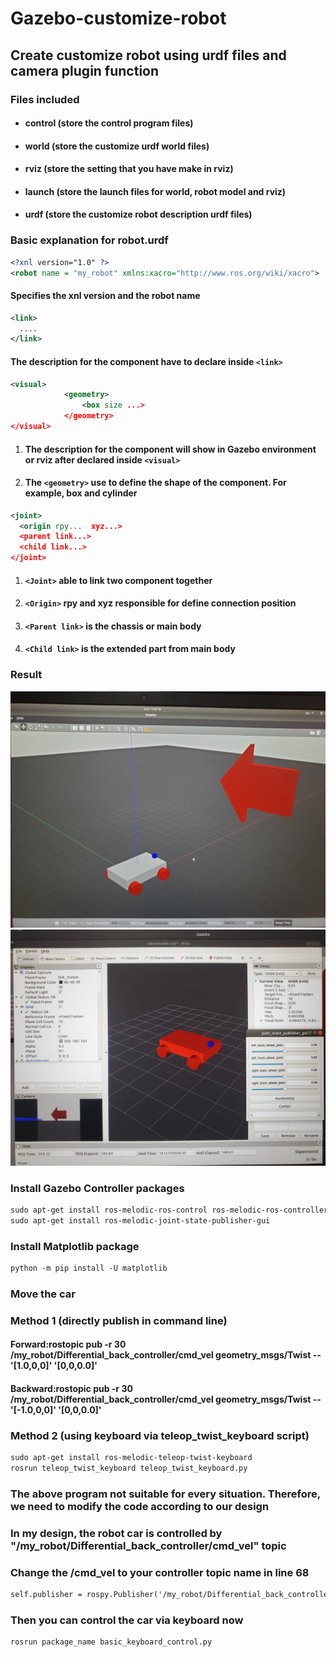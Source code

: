 # Gazebo-customize-robot

## Create customize robot using urdf files and camera plugin function

### Files included
* #### control (store the control program files)
* #### world (store the customize urdf world files)
* #### rviz (store the setting that you have make in rviz)
* #### launch (store the launch files for world, robot model and rviz)
* #### urdf (store the customize robot description urdf files)

### Basic explanation for robot.urdf

```XML
<?xnl version="1.0" ?>
<robot name = "my_robot" xmlns:xacro="http://www.ros.org/wiki/xacro">
```
#### Specifies the xnl version and the robot name

```XML
<link>
  ....
</link>
```
#### The description for the component have to declare inside `<link>`

```XML
<visual>
			<geometry>
				<box size ...>
			</geometry>
</visual>
```
1. #### The description for the component will show in Gazebo environment or rviz after declared inside `<visual>`
1. #### The `<geometry>` use to define the shape of the component. For example, box and cylinder

```XML
<joint>
  <origin rpy...  xyz...>
  <parent link...>
  <child link...>
</joint>
```
1. #### `<Joint>` able to link two component together
1. #### `<Origin>` rpy and xyz responsible for define connection position
1. #### `<Parent link>` is the chassis or main body
1. #### `<Child link>` is the extended part from main body

### Result
![image](https://github.com/laitathei/Gazebo-customize-robot/blob/main/Image/gazebo_result.jpeg)
![image](https://github.com/laitathei/Gazebo-customize-robot/blob/main/Image/rviz_result.jpeg)
### Install Gazebo Controller packages
```XML
sudo apt-get install ros-melodic-ros-control ros-melodic-ros-controllers
sudo apt-get install ros-melodic-joint-state-publisher-gui
```
### Install Matplotlib package
```XML
python -m pip install -U matplotlib
```
### Move the car 
### Method 1 (directly publish in command line)
#### Forward:rostopic pub -r 30 /my_robot/Differential_back_controller/cmd_vel geometry_msgs/Twist -- '[1.0,0,0]' '[0,0,0.0]'
#### Backward:rostopic pub -r 30 /my_robot/Differential_back_controller/cmd_vel geometry_msgs/Twist -- '[-1.0,0,0]' '[0,0,0.0]'
### Method 2 (using keyboard via teleop_twist_keyboard script)
```XML
sudo apt-get install ros-melodic-teleop-twist-keyboard
rosrun teleop_twist_keyboard teleop_twist_keyboard.py
```
### The above program not suitable for every situation. Therefore, we need to modify the code according to our design
### In my design, the robot car is controlled by "/my_robot/Differential_back_controller/cmd_vel" topic
### Change the /cmd_vel to your controller topic name in line 68
```XML
self.publisher = rospy.Publisher('/my_robot/Differential_back_controller/cmd_vel', Twist, queue_size = 1)
```
### Then you can control the car via keyboard now
```XML
rosrun package_name basic_keyboard_control.py
```
